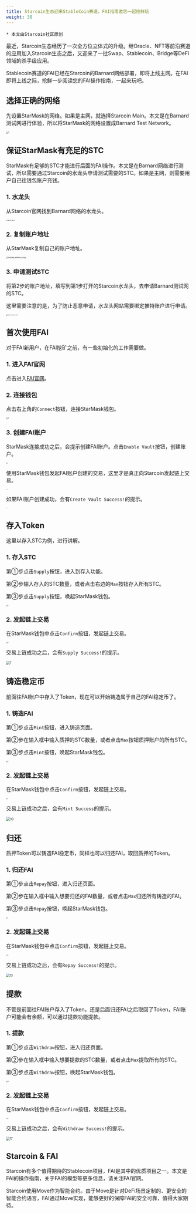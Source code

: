 ```yaml
---
title: Starcoin生态迎来StableCoin赛道，FAI指南邀您一起抢鲜玩
weight: 38
---
```


```
* 本文由Starcoin社区原创
```



最近，Starcoin生态经历了一次全方位立体式的升级。继Oracle、NFT等前沿赛道的应用加入Starcoin生态之后，又迎来了一批Swap、Stablecoin、Bridge等DeFi领域的杀手级应用。

Stablecoin赛道的FAI已经在Starcoin的Barnard网络部署，即将上线主网。在FAI即将上线之际，抢鲜一步阅读您的FAI操作指南，一起来玩吧。



## 选择正确的网络

先设置StarMask的网络。如果是主网，就选择Starcoin Main。本文是在Barnard测试网进行体验，所以将StarMask的网络设置成Barnard Test Network。

<img src="https://tva1.sinaimg.cn/large/008i3skNly1gye61nfu86j30jg0q0abf.jpg" alt="0" style="zoom:33%;" />

## 保证StarMask有充足的STC

StarMask有足够的STC才能进行后面的FAI操作。本文是在Barnard网络进行测试，所以需要通过Starcoin的水龙头申请测试需要的STC。如果是主网，则需要用户自己往钱包账户充钱。



### 1. 水龙头

从Starcoin官网找到Barnard网络的水龙头。

<img src="https://tva1.sinaimg.cn/large/008i3skNly1gye6glipulj30u00vejt4.jpg" alt="starcoin_faucet" style="zoom:20%;" />



### 2. 复制账户地址

从StarMask复制自己的账户地址。

<img src="https://tva1.sinaimg.cn/large/008i3skNly1gye6hknah3j30j409kaad.jpg" alt="barnard_address_copy" style="zoom:33%;" />



### 3. 申请测试STC

将第2步的账户地址，填写到第1步打开的Starcoin水龙头，去申请Barnard测试网的STC。

这里需要注意的是，为了防止恶意申请，水龙头网站需要绑定推特账户进行申请。

<img src="https://tva1.sinaimg.cn/large/008i3skNly1gye6gm0bcvj31v40ro0wl.jpg" alt="starcoin_barnard" style="zoom:25%;" />

## 首次使用FAI

对于FAI新用户，在FAI挖矿之前，有一些初始化的工作需要做。

### 1. 进入FAI官网

点击进入[FAI官网](https://fai-frontend.vercel.app/#/)。

### 2. 连接钱包

点击右上角的`Connect`按钮，连接StarMask钱包。

<img src="https://tva1.sinaimg.cn/large/008i3skNly1gye6psoe2jj30iq0gm0st.jpg" alt="1" style="zoom:33%;" />

### 3. 创建FAI账户

StarMask连接成功之后，会提示创建FAI账户。点击`Enable Vault`按钮，创建账户。

<img src="https://tva1.sinaimg.cn/large/008i3skNly1gye6tw8dblj30to0cot9b.jpg" alt="2" style="zoom:20%;" />

使用StarMask钱包发起FAI账户创建的交易，这里才是真正向Starcoin发起链上交易。

<img src="https://tva1.sinaimg.cn/large/008i3skNly1gye703kdyhj316p0u0n01.jpg" alt="3" style="zoom:15%;" />

如果FAI账户创建成功，会有`Create Vault Success!`的提示。

<img src="https://tva1.sinaimg.cn/large/008i3skNly1gyy2r9r2gsj31ea0fc3zf.jpg" alt="4" style="zoom:15%;" />



## 存入Token

这里以存入STC为例，进行讲解。

### 1. 存入STC

第①步点击`Supply`按钮，进入到存入功能。

第②步输入存入的STC数量，或者点击右边的`Max`按钮存入所有STC。

第③步点击`Supply`按钮，唤起StarMask钱包。

<img src="https://tva1.sinaimg.cn/large/008i3skNly1gye72gouavj30u00wcjt5.jpg" alt="5" style="zoom:25%;" />

### 2. 发起链上交易

在StarMask钱包中点击`Confirm`按钮，发起链上交易。

<img src="https://tva1.sinaimg.cn/large/008i3skNly1gye77fjwrgj30u00vzq56.jpg" alt="6" style="zoom:25%;" />

交易上链成功之后，会有`Supply Success!`的提示。

<img src="https://tva1.sinaimg.cn/large/008i3skNly1gye7akshz5j30ca04at8l.jpg" alt="7" style="zoom:60%;" />



## 铸造稳定币

前面往FAI账户中存入了Token，现在可以开始铸造属于自己的FAI稳定币了。

### 1. 铸造FAI

第①步点击`Mint`按钮，进入铸造页面。

第②步在输入框中输入质押的STC数量，或者点击`Max`按钮质押账户的所有STC。

第③步点击`Mint`按钮，唤起StarMask钱包。

<img src="https://tva1.sinaimg.cn/large/008i3skNly1gye7diu8foj30tg0s8t9z.jpg" alt="8" style="zoom:25%;" />

### 2. 发起链上交易

在StarMask钱包中点击`Confirm`按钮，发起链上交易。

<img src="https://tva1.sinaimg.cn/large/008i3skNly1gye7imdo18j30xo0u0dhz.jpg" alt="9" style="zoom:20%;" />

交易上链成功之后，会有`Mint Success`的提示。

<img src="https://tva1.sinaimg.cn/large/008i3skNly1gye7j94vb0j30a0048744.jpg" alt="10" style="zoom:67%;" />



## 归还

质押Token可以铸造FAI稳定币，同样也可以归还FAI，取回质押的Token。

### 1. 归还FAI

第①步点击`Repay`按钮，进入归还页面。

第②步在输入框中输入想要归还的FAI数量，或者点击`Max`归还所有铸造的FAI。

第③步点击`Repay`按钮，唤起StarMask钱包。

<img src="https://tva1.sinaimg.cn/large/008i3skNly1gyef5r5ahyj30t60sw75k.jpg" alt="11" style="zoom:20%;" />

### 2. 发起链上交易

在StarMask钱包中点击`Confirm`按钮，发起链上交易。

<img src="https://tva1.sinaimg.cn/large/008i3skNly1gyef8t7bnaj30ww0u0q53.jpg" alt="12" style="zoom:20%;" />

交易上链成功之后，会有`Repay Success!`的提示。

<img src="https://tva1.sinaimg.cn/large/008i3skNly1gyef9t5au4j30ba03kjr9.jpg" alt="13" style="zoom:60%;" />



## 提款

不管是前面往FAI账户存入了Token，还是后面归还FAI之后取回了Token，FAI账户可能会有余额，可以通过提款功能提款。

### 1. 提款

第①步点击`Withdraw`按钮，进入归还页面。

第②步在输入框中输入想要提款的STC数量，或者点击`Max`提取所有的STC。

第③步点击`Withdraw`按钮，唤起StarMask钱包。

<img src="https://tva1.sinaimg.cn/large/008i3skNly1gyehcvegt8j30sy0se761.jpg" alt="14" style="zoom:23%;" />

### 2. 发起链上交易

在StarMask钱包中点击`Confirm`按钮，发起链上交易。

<img src="https://tva1.sinaimg.cn/large/008i3skNly1gyehfxhf28j30w40u0wgu.jpg" alt="16" style="zoom:20%;" />

交易上链成功之后，会有`Withdraw Success!`的提示。

<img src="https://tva1.sinaimg.cn/large/008i3skNly1gyehmosl31j30bi040dfq.jpg" alt="17" style="zoom:60%;" />



## Starcoin & FAI

Starcoin有多个值得期待的Stablecoin项目，FAI是其中的优质项目之一。本文是FAI的操作指南，关于FAI的模型等更多信息，请关注FAI官网。

Starcoin使用Move作为智能合约。由于Move是针对DeFi场景定制的、更安全的智能合约语言，FAI通过Move实现，能够更好的保障FAI的安全可靠，值得大家期待。
